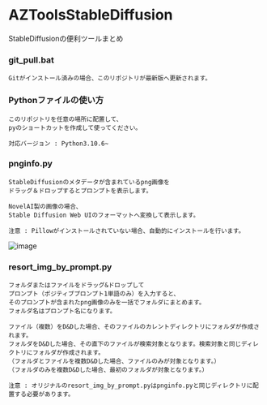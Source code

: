 # AZToolsStableDiffusion

StableDiffusionの便利ツールまとめ


### git_pull.bat

```
Gitがインストール済みの場合、このリポジトリが最新版へ更新されます。
```

### Pythonファイルの使い方
```
このリポジトリを任意の場所に配置して、
pyのショートカットを作成して使ってください。

対応バージョン : Python3.10.6~
```


### pnginfo.py

```
StableDiffusionのメタデータが含まれているpng画像を
ドラッグ＆ドロップするとプロンプトを表示します。

NovelAI製の画像の場合、
Stable Diffusion Web UIのフォーマットへ変換して表示します。

注意 : Pillowがインストールされていない場合、自動的にインストールを行います。
```
![image](https://user-images.githubusercontent.com/56951093/197378895-114a4b70-b357-4155-8507-ffcdbbf524b9.png)


### resort_img_by_prompt.py

```
フォルダまたはファイルをドラッグ&ドロップして
プロンプト（ポジティブプロンプト1単語のみ）を入力すると、
そのプロンプトが含まれたpng画像のみを一括でフォルダにまとめます。
フォルダ名はプロンプト名になります。

ファイル（複数）をD&Dした場合、そのファイルのカレントディレクトリにフォルダが作成されます。
フォルダをD&Dした場合、その直下のファイルが検索対象となります。検索対象と同じディレクトリにフォルダが作成されます。
（フォルダとファイルを複数D&Dした場合、ファイルのみが対象となります。）
（フォルダのみを複数D&Dした場合、最初のフォルダが対象となります。）

注意 : オリジナルのresort_img_by_prompt.pyはpnginfo.pyと同じディレクトリに配置する必要があります。
```
